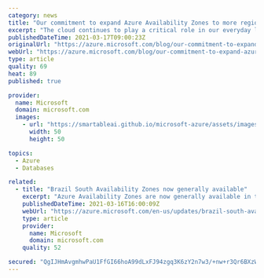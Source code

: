 ```yaml
---
category: news
title: "Our commitment to expand Azure Availability Zones to more regions"
excerpt: "The cloud continues to play a critical role in our everyday lives. Our customers range from classrooms and small businesses to critical life and safety services and Fortune 500 companies."
publishedDateTime: 2021-03-17T09:00:23Z
originalUrl: "https://azure.microsoft.com/blog/our-commitment-to-expand-azure-availability-zones-to-more-regions/"
webUrl: "https://azure.microsoft.com/blog/our-commitment-to-expand-azure-availability-zones-to-more-regions/"
type: article
quality: 69
heat: 89
published: true

provider:
  name: Microsoft
  domain: microsoft.com
  images:
    - url: "https://smartableai.github.io/microsoft-azure/assets/images/organizations/microsoft.com-50x50.jpg"
      width: 50
      height: 50

topics:
  - Azure
  - Databases

related:
  - title: "Brazil South Availability Zones now generally available"
    excerpt: "Azure Availability Zones are now generally available in the Brazil South region. These three new zones provide customers with options for additional resiliency and tolerance to infrastructure impact."
    publishedDateTime: 2021-03-16T16:00:09Z
    webUrl: "https://azure.microsoft.com/en-us/updates/brazil-south-availability-zones-now-generally-available/"
    type: article
    provider:
      name: Microsoft
      domain: microsoft.com
    quality: 52

secured: "QgIJHmAvgmhwPaU1FfGI66hoA99dLxFJ94zgq3K6zY2n7w3/+nw+r3Qr6BXzW6QtqmWUEZ8fSLUUJJRBhgDIxOo7Adpsd3VzunXeIidjDXZxMsjrFu7R/kkG/5dG+nBPpjiW8JgO7Lb1IAwQ/9R5ISJ5pCaiYwDq356OlQv8R7F6hHax8PlUqnbYtW1qEbDYqk7EsdDtcKw4CimThhdnCT5RfGyBaW0A02gWJb7+Wf2WPvO/9z05Hi9DPG2WDwZAajBehIQfGi4FmyWrrziM5k20n3pplraJLbEEhCxsphvH9Ozabg056idvxg1oF1gHEcIEJ36khAFW+ge3YGvW0XqodEjFXqXoIwZL1Y/mRDo=;WXGld6aoTPWT0qxDoHw3HQ=="
---
```


